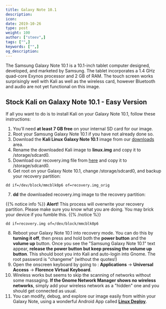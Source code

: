 ```yaml
---
title: Galaxy Note 10.1
description:
icon:
date: 2019-10-26
type: post
weight: 100
author: ["steev",]
tags: ["",]
keywords: ["",]
og_description:
---
```


The Samsung Galaxy Note 10.1 is a 10.1-inch tablet computer designed, developed, and marketed by Samsung. The tablet incorporates a 1.4 GHz quad-core Exynos processor and 2 GB of RAM. The touch screen works surprisingly well with Kali as well as the wireless card, however Bluetooth and audio are not yet functional on this image.

## Stock Kali on Galaxy Note 10.1 - Easy Version

If all you want to do is to install Kali on your Galaxy Note 10.1, follow these instructions:

1. You'll need **at least 7 GB free** on your internal SD card for our image.
2. Root your Samsung Galaxy Note 10.1 if you have not already done so.
3. Download the **Kali Linux Galaxy Note 10.1** image from our [downloads](https://www.offensive-security.com/kali-linux-vmware-arm-image-download/) area.
4. Rename the downloaded Kali image to **linux.img** and copy it to /storage/sdcard0.
5. Download our recovery.img file from [here](/docs/downloads/recovery.img) and copy it to /storage/sdcard0.
6. Get root on your Galaxy Note 10.1, change /storage/sdcard0, and backup your recovery partition:

```
dd if=/dev/block/mmcblk0p6 of=recovery.img_orig
```

7. **dd** the downloaded recovery.img image to the recovery partition:

{{% notice info %}}
**Alert!** This process will overwrite your recovery partition. Please make sure you know what you are doing. You may brick your device if you fumble this.
{{% /notice %}}

```
dd if=recovery.img of=/dev/block/mmcblk0p6
```

8. Reboot your Galaxy Note 10.1 into recovery mode. You can do this by **turning it off**, then press and hold both the **power button** and the **volume up** button. Once you see the "Samsung Galaxy Note 10.1" text appear, **release the power button but keep pressing the volume up button**. This should boot you into Kali and auto-login into Gnome. The root password is "changeme" (without the quotes!)
9. Open the onscreen keyboard by going to : **Applications** -> **Universal Access** -> **Florence Virtual Keyboard**.
10. Wireless works but seems to skip the scanning of networks without some massaging. **If the Gnome Network Manager shows no wireless networks**, simply add your wireless network as a "hidden" one and you should get connected as usual.
11. You can modify, debug, and explore our image easily from within your Galaxy Note, using a wonderful Android App called **[Linux Deploy](https://play.google.com/store/apps/details?id=ru.meefik.linuxdeploy&hl=en)**.
